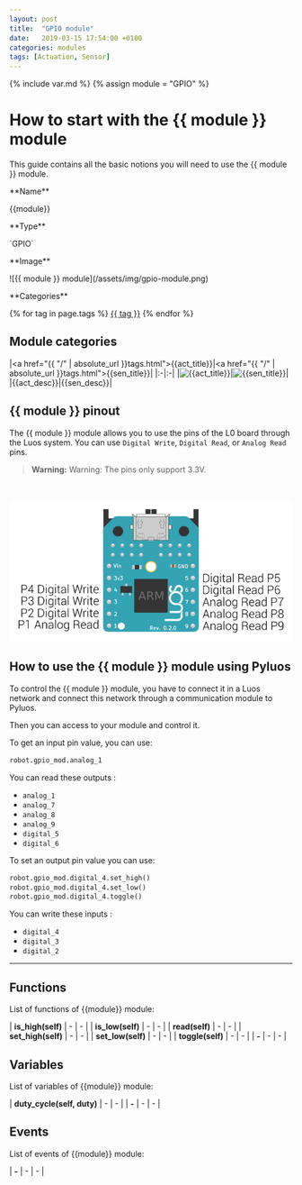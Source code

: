 ```yaml
---
layout: post
title:  "GPIO module"
date:   2019-03-15 17:54:00 +0100
categories: modules
tags: [Actuation, Sensor]
---
```

{% include var.md %}
{% assign module = "GPIO" %}

# How to start with the {{ module }} module

This guide contains all the basic notions you will need to use the {{ module }} module.

<div class="sheet" markdown="1">

<p class="sheet-title" markdown="1">**Name**</p>

<p class="indent" markdown="1">{{module}}</p>

<p class="sheet-title" markdown="1">**Type**</p>

<p class="indent" markdown="1">`GPIO`</p>

<p class="sheet-title" markdown="1">**Image**</p>

<p class="indent" markdown="1">![{{ module }} module](/assets/img/gpio-module.png)</p>

<p class="sheet-title" markdown="1">**Categories**</p>

<p class="indent" markdown="1">
{% for tag in page.tags %}
  <a href="{{ "/" | absolute_url }}tags.html">{{ tag }}</a>
{% endfor %}
</p>
</div>


## Module categories

|<a href="{{ "/" | absolute_url }}tags.html">{{act_title}}</a>|<a href="{{ "/" | absolute_url }}tags.html">{{sen_title}}</a>|
|:-|:-|
|![{{act_title}}]({{act_img}})|![{{sen_title}}]({{sen_img}})|
|{{act_desc}}|{{sen_desc}}|


## {{ module }} pinout

The {{ module }} module allows you to use the pins of the L0 board through the Luos system. You can use `Digital Write`, `Digital Read`, or `Analog Read` pins.

<blockquote class="warning"><strong>Warning:</strong> Warning: The pins only support 3.3V.</blockquote><br />

![GPIO pinout](/assets/img/GPIO_pinout.png)

## How to use the {{ module }} module using Pyluos

To control the {{ module }} module, you have to connect it in a Luos network and connect this network through a communication module to Pyluos.

Then you can access to your module and control it.

To get an input pin value, you can use:

```python
robot.gpio_mod.analog_1
```
 
You can read these outputs :

* `analog_1`
* `analog_7`
* `analog_8`
* `analog_9`
* `digital_5`
* `digital_6`

To set an output pin value you can use:

```python
robot.gpio_mod.digital_4.set_high()
robot.gpio_mod.digital_4.set_low()
robot.gpio_mod.digital_4.toggle()
```
 
You can write these inputs :

* `digital_4`
* `digital_3`
* `digital_2`

----

## Functions
List of functions of {{module}} module:

| **is_high(self)** | - | - | 
| **is_low(self)** | - | - | 
| **read(self)** | - | - | 
| **set_high(self)** | - | - | 
| **set_low(self)** | - | - | 
| **toggle(self)** | - | - | 
| **-** | - | - | 

## Variables
List of variables of {{module}} module:

| **duty_cycle(self, duty)** | - | - | 
| **-** | - | - | 

## Events
List of events of {{module}} module:

| **-** | - | - | 
